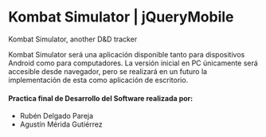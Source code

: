 # Kombat Simulator | jQueryMobile
Kombat Simulator, another D&amp;D tracker

Kombat Simulator será una aplicación disponible tanto para dispositivos Android como para computadores. La versión inicial en PC únicamente será accesible desde navegador, pero se realizará en un futuro la implementación de esta como aplicación de escritorio.



#### Practica final de Desarrollo del Software realizada por:
* Rubén Delgado Pareja
* Agustín Mérida Gutiérrez
